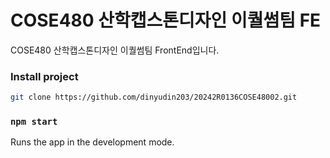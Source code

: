 # COSE480 산학캡스톤디자인 이퀄썸팀 FE
COSE480 산학캡스톤디자인 이퀄썸팀 FrontEnd입니다.


### Install project
```bash
git clone https://github.com/dinyudin203/20242R0136COSE48002.git
```

### `npm start`

Runs the app in the development mode.
